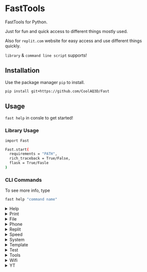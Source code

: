 # FastTools

FastTools for Python. 

Just for fun and quick access to different things mostly used.

Also for `replit.com` website for easy access and use different things quickly.

`library` & `command line script` supports!

## Installation

Use the package manager `pip` to install. 

```bash
pip install git+https://github.com/CoolAQ3D/Fast
```

## Usage
`fast help` in consle to get started!

### Library Usage
```bash
import Fast

Fast.start(
  requirements = "PATH",
  rich_traceback = True/False,
  flask = True/Fasle
)

```

### CLI Commands
To see more info, type 
```bash 
fast help "command name"
```
<details><summary>Help</summary>
</details>
<details><summary>Print</summary>
</details>
<details><summary>File</summary>
</details>
<details><summary>Phone</summary>
</details>
<details><summary>Replit</summary>
</details>
<details><summary>Speed</summary>
</details>
<details><summary>System</summary>
</details>
<details><summary>Template</summary>
</details>
<details><summary>Test</summary>
</details>
<details><summary>Tools</summary>
</details>
<details><summary>Wifi</summary>
</details>
<details><summary>YT</summary>
</details>


